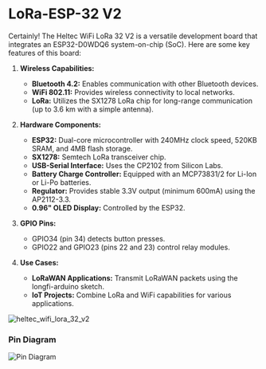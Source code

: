 # LoRa-ESP-32 V2
Certainly! The Heltec WiFi LoRa 32 V2 is a versatile development board that integrates an ESP32-D0WDQ6 system-on-chip (SoC). Here are some key features of this board:
1. **Wireless Capabilities:**
   - **Bluetooth 4.2:** Enables communication with other Bluetooth devices.
   - **WiFi 802.11:** Provides wireless connectivity to local networks.
   - **LoRa:** Utilizes the SX1278 LoRa chip for long-range communication (up to 3.6 km with a simple antenna).

2. **Hardware Components:**
    - **ESP32:** Dual-core microcontroller with 240MHz clock speed, 520KB SRAM, and 4MB flash storage.
    - **SX1278:** Semtech LoRa transceiver chip.
    - **USB-Serial Interface:** Uses the CP2102 from Silicon Labs.
    - **Battery Charge Controller:** Equipped with an MCP73831/2 for Li-Ion or Li-Po batteries.
    - **Regulator:** Provides stable 3.3V output (minimum 600mA) using the AP2112-3.3.
    - **0.96" OLED Display:** Controlled by the ESP32.
3. **GPIO Pins:**
    - GPIO34 (pin 34) detects button presses.
    - GPIO22 and GPIO23 (pins 22 and 23) control relay modules.
4. **Use Cases:**
    - **LoRaWAN Applications:** Transmit LoRaWAN packets using the longfi-arduino sketch.
    - **IoT Projects:** Combine LoRa and WiFi capabilities for various applications.

  ![heltec_wifi_lora_32_v2](https://github.com/Dharmanshuj/LoRa-ESP-32/assets/124305189/07e2d8ad-cacd-4426-a329-d08a657b295a) 
  
  ### Pin Diagram
  
  ![Pin Diagram](https://github.com/Dharmanshuj/LoRa-ESP-32/assets/124305189/64abffb5-e661-478e-a8ae-113c687f7d60)

